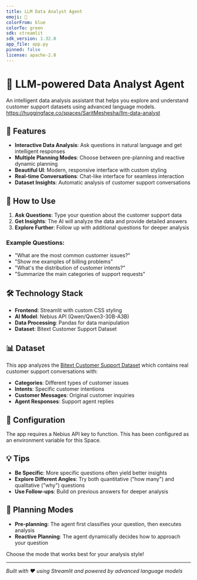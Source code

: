 ```yaml
---
title: LLM Data Analyst Agent
emoji: 🤖
colorFrom: blue
colorTo: green
sdk: streamlit
sdk_version: 1.32.0
app_file: app.py
pinned: false
license: apache-2.0
---
```


# 🤖 LLM-powered Data Analyst Agent

An intelligent data analysis assistant that helps you explore and understand customer support datasets using advanced language models.
https://huggingface.co/spaces/SaritMeshesha/llm-data-analyst

## 🌟 Features

- **Interactive Data Analysis**: Ask questions in natural language and get intelligent responses
- **Multiple Planning Modes**: Choose between pre-planning and reactive dynamic planning
- **Beautiful UI**: Modern, responsive interface with custom styling
- **Real-time Conversations**: Chat-like interface for seamless interaction
- **Dataset Insights**: Automatic analysis of customer support conversations

## 🚀 How to Use

1. **Ask Questions**: Type your question about the customer support data
2. **Get Insights**: The AI will analyze the data and provide detailed answers
3. **Explore Further**: Follow up with additional questions for deeper analysis

### Example Questions:
- "What are the most common customer issues?"
- "Show me examples of billing problems"
- "What's the distribution of customer intents?"
- "Summarize the main categories of support requests"

## 🛠️ Technology Stack

- **Frontend**: Streamlit with custom CSS styling
- **AI Model**: Nebius API (Qwen/Qwen3-30B-A3B)
- **Data Processing**: Pandas for data manipulation
- **Dataset**: Bitext Customer Support Dataset

## 📊 Dataset

This app analyzes the [Bitext Customer Support Dataset](https://huggingface.co/datasets/bitext/Bitext-customer-support-llm-chatbot-training-dataset) which contains real customer support conversations with:

- **Categories**: Different types of customer issues
- **Intents**: Specific customer intentions  
- **Customer Messages**: Original customer inquiries
- **Agent Responses**: Support agent replies

## 🔧 Configuration

The app requires a Nebius API key to function. This has been configured as an environment variable for this Space.

## 💡 Tips

- **Be Specific**: More specific questions often yield better insights
- **Explore Different Angles**: Try both quantitative ("how many") and qualitative ("why") questions
- **Use Follow-ups**: Build on previous answers for deeper analysis

## 🎯 Planning Modes

- **Pre-planning**: The agent first classifies your question, then executes analysis
- **Reactive Planning**: The agent dynamically decides how to approach your question

Choose the mode that works best for your analysis style!

---

*Built with ❤️ using Streamlit and powered by advanced language models* 
